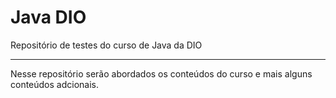 # Java DIO

Repositório de testes do curso de Java da DIO
___
Nesse repositório serão abordados os conteúdos do curso e mais alguns conteúdos adcionais.
